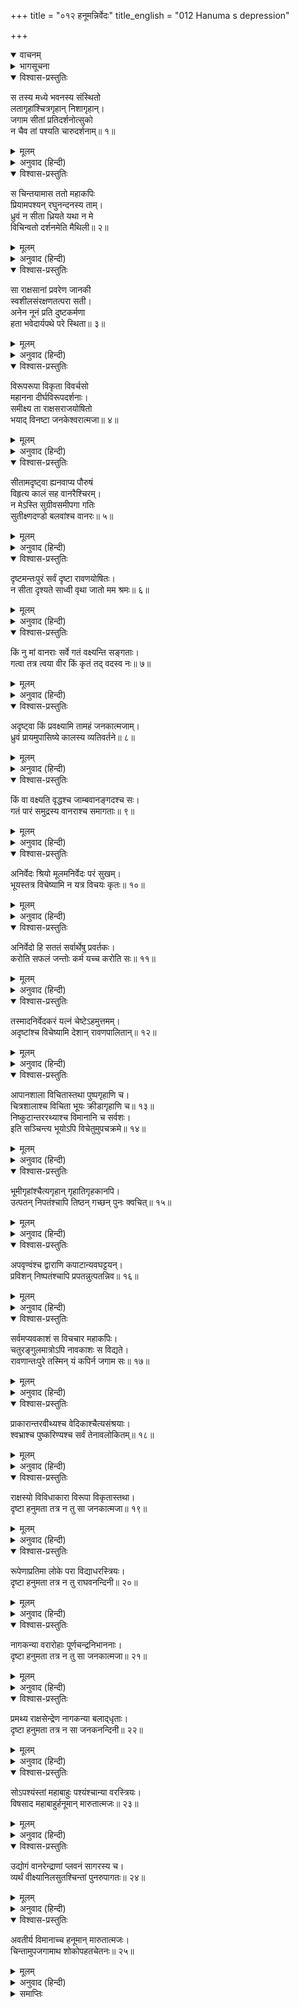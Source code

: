 +++
title = "०१२ हनूमन्निर्वेदः"
title_english = "012 Hanuma s depression"

+++
<details open><summary>वाचनम्</summary>
<div caption="श्रीराम-हरिसीताराममूर्ति-घनपाठिभ्यां वचनम्" class="audioEmbed" src="https://archive.org/download/Ramayana-recitation-Sriram-harisItArAmamUrti-Ghanapaati-v2/Kanda_5/Kanda_5_SK-012-Hanuma_s_depression.mp3"></div>
</details>

<details><summary>भागसूचना</summary>

12. सीताके मरणकी आशंकासे हनुमान् जी का शिथिल होना, फिर उत्साहका आश्रय लेकर अन्य स्थानोंमें उनकी खोज करना और कहीं भी पता न लगनेसे पुनः उनका चिन्तित होना
</details>

<details open><summary>विश्वास-प्रस्तुतिः</summary>

स तस्य मध्ये भवनस्य संस्थितो  
लतागृहांश्चित्रगृहान् निशागृहान्।  
जगाम सीतां प्रतिदर्शनोत्सुको  
न चैव तां पश्यति चारुदर्शनाम्॥ १॥
</details>

<details><summary>मूलम्</summary>

स तस्य मध्ये भवनस्य संस्थितो  
लतागृहांश्चित्रगृहान् निशागृहान्।  
जगाम सीतां प्रतिदर्शनोत्सुको  
न चैव तां पश्यति चारुदर्शनाम्॥ १॥
</details>

<details><summary>अनुवाद (हिन्दी)</summary>

उस राजभवनके भीतर स्थित हुए हनुमान् जी  सीताजीके दर्शनके लिये उत्सुक हो क्रमशः लतामण्डपोंमें, चित्रशालाओंमें तथा रात्रिकालिक विश्रामगृहोंमें गये; परंतु वहाँ भी उन्हें परम सुन्दरी सीताका दर्शन नहीं हुआ॥ १॥
</details>

<details open><summary>विश्वास-प्रस्तुतिः</summary>

स चिन्तयामास ततो महाकपिः  
प्रियामपश्यन् रघुनन्दनस्य ताम्।  
ध्रुवं न सीता ध्रियते यथा न मे  
विचिन्वतो दर्शनमेति मैथिली॥ २॥
</details>

<details><summary>मूलम्</summary>

स चिन्तयामास ततो महाकपिः  
प्रियामपश्यन् रघुनन्दनस्य ताम्।  
ध्रुवं न सीता ध्रियते यथा न मे  
विचिन्वतो दर्शनमेति मैथिली॥ २॥
</details>

<details><summary>अनुवाद (हिन्दी)</summary>

रघुनन्दन श्रीरामकी प्रियतमा सीता जब वहाँ भी दिखायी न दीं, तब वे महाकपि हनुमान् इस प्रकार चिन्ता करने लगे— ‘निश्चय ही अब मिथिलेशकुमारी सीता जीवित नहीं हैं; इसीलिये बहुत खोजनेपर भी वे मेरे दृष्टिपथमें नहीं आ रही हैं॥ २॥
</details>

<details open><summary>विश्वास-प्रस्तुतिः</summary>

सा राक्षसानां प्रवरेण जानकी  
स्वशीलसंरक्षणतत्परा सती।  
अनेन नूनं प्रति दुष्टकर्मणा  
हता भवेदार्यपथे परे स्थिता॥ ३॥
</details>

<details><summary>मूलम्</summary>

सा राक्षसानां प्रवरेण जानकी  
स्वशीलसंरक्षणतत्परा सती।  
अनेन नूनं प्रति दुष्टकर्मणा  
हता भवेदार्यपथे परे स्थिता॥ ३॥
</details>

<details><summary>अनुवाद (हिन्दी)</summary>

‘सती-साध्वी सीता उत्तम आर्यमार्गपर स्थित रहनेवाली थीं। वे अपने शील और सदाचारकी रक्षामें तत्पर रही हैं; इसलिये निश्चय ही इस दुराचारी राक्षसराजने उन्हें मार डाला होगा॥ ३॥
</details>

<details open><summary>विश्वास-प्रस्तुतिः</summary>

विरूपरूपा विकृता विवर्चसो  
महानना दीर्घविरूपदर्शनाः।  
समीक्ष्य ता राक्षसराजयोषितो  
भयाद् विनष्टा जनकेश्वरात्मजा॥ ४॥
</details>

<details><summary>मूलम्</summary>

विरूपरूपा विकृता विवर्चसो  
महानना दीर्घविरूपदर्शनाः।  
समीक्ष्य ता राक्षसराजयोषितो  
भयाद् विनष्टा जनकेश्वरात्मजा॥ ४॥
</details>

<details><summary>अनुवाद (हिन्दी)</summary>

‘राक्षसराज रावणके यहाँ जो दास्यकर्म करनेवाली राक्षसियाँ हैं, उनके रूप बड़े बेडौल हैं। वे बड़ी विकट और विकराल हैं। उनकी कान्ति भी भयंकर है। उनके मुँह विशाल और आँखें भी बड़ी-बड़ी एवं भयानक हैं। उन सबको देखकर जनकराजनन्दिनीने भयके मारे प्राण त्याग दिये होंगे॥ ४॥
</details>

<details open><summary>विश्वास-प्रस्तुतिः</summary>

सीतामदृष्ट्वा ह्यनवाप्य पौरुषं  
विहृत्य कालं सह वानरैश्चिरम्।  
न मेऽस्ति सुग्रीवसमीपगा गतिः  
सुतीक्ष्णदण्डो बलवांश्च वानरः॥ ५॥
</details>

<details><summary>मूलम्</summary>

सीतामदृष्ट्वा ह्यनवाप्य पौरुषं  
विहृत्य कालं सह वानरैश्चिरम्।  
न मेऽस्ति सुग्रीवसमीपगा गतिः  
सुतीक्ष्णदण्डो बलवांश्च वानरः॥ ५॥
</details>

<details><summary>अनुवाद (हिन्दी)</summary>

‘सीताका दर्शन न होनेसे मुझे अपने पुरुषार्थका फल नहीं प्राप्त हो सका। इधर वानरोंके साथ सुदीर्घकालतक इधर-उधर भ्रमण करके मैंने लौटनेकी अवधि भी बिता दी है; अतः अब मेरा सुग्रीवके पास जानेका भी मार्ग बंद हो गया; क्योंकि वह वानर बड़ा बलवान् और अत्यन्त कठोर दण्ड देनेवाला है॥ ५॥
</details>

<details open><summary>विश्वास-प्रस्तुतिः</summary>

दृष्टमन्तःपुरं सर्वं दृष्टा रावणयोषितः।  
न सीता दृश्यते साध्वी वृथा जातो मम श्रमः॥ ६॥
</details>

<details><summary>मूलम्</summary>

दृष्टमन्तःपुरं सर्वं दृष्टा रावणयोषितः।  
न सीता दृश्यते साध्वी वृथा जातो मम श्रमः॥ ६॥
</details>

<details><summary>अनुवाद (हिन्दी)</summary>

‘मैंने रावणका सारा अन्तःपुर छान डाला, एक-एक करके रावणकी समस्त स्त्रियोंको भी देख लिया; किंतु अभीतक साध्वी सीताका दर्शन नहीं हुआ; अतः मेरा समुद्रलङ्घनका सारा परिश्रम व्यर्थ हो गया॥ ६॥
</details>

<details open><summary>विश्वास-प्रस्तुतिः</summary>

किं नु मां वानराः सर्वे गतं वक्ष्यन्ति सङ्गताः।  
गत्वा तत्र त्वया वीर किं कृतं तद् वदस्व नः॥ ७॥
</details>

<details><summary>मूलम्</summary>

किं नु मां वानराः सर्वे गतं वक्ष्यन्ति सङ्गताः।  
गत्वा तत्र त्वया वीर किं कृतं तद् वदस्व नः॥ ७॥
</details>

<details><summary>अनुवाद (हिन्दी)</summary>

‘जब मैं लौटकर जाऊँगा, तब सारे वानर मिलकर मुझसे क्या कहेंगे; वे पूछेंगे, वीर! वहाँ जाकर तुमने क्या किया है—यह मुझे बताओ॥ ७॥
</details>

<details open><summary>विश्वास-प्रस्तुतिः</summary>

अदृष्ट्वा किं प्रवक्ष्यामि तामहं जनकात्मजाम्।  
ध्रुवं प्रायमुपासिष्ये कालस्य व्यतिवर्तने॥ ८॥
</details>

<details><summary>मूलम्</summary>

अदृष्ट्वा किं प्रवक्ष्यामि तामहं जनकात्मजाम्।  
ध्रुवं प्रायमुपासिष्ये कालस्य व्यतिवर्तने॥ ८॥
</details>

<details><summary>अनुवाद (हिन्दी)</summary>

‘किंतु जनकनन्दिनी सीताको न देखकर मैं उन्हें क्या उत्तर दूँगा। सुग्रीवके निश्चित किये हुए समयका उल्लङ्घन कर देनेपर अब मैं निश्चय ही आमरण उपवास करूँगा॥ ८॥
</details>

<details open><summary>विश्वास-प्रस्तुतिः</summary>

किं वा वक्ष्यति वृद्धश्च जाम्बवानङ्गदश्च सः।  
गतं पारं समुद्रस्य वानराश्च समागताः॥ ९॥
</details>

<details><summary>मूलम्</summary>

किं वा वक्ष्यति वृद्धश्च जाम्बवानङ्गदश्च सः।  
गतं पारं समुद्रस्य वानराश्च समागताः॥ ९॥
</details>

<details><summary>अनुवाद (हिन्दी)</summary>

‘बड़े-बूढ़े जाम्बवान् और युवराज अंगद मुझसे क्या कहेंगे? समुद्रके पार जानेपर अन्य वानर भी जब मुझसे मिलेंगे, तब वे क्या कहेंगे?’॥ ९॥
</details>

<details open><summary>विश्वास-प्रस्तुतिः</summary>

अनिर्वेदः श्रियो मूलमनिर्वेदः परं सुखम्।  
भूयस्तत्र विचेष्यामि न यत्र विचयः कृतः॥ १०॥
</details>

<details><summary>मूलम्</summary>

अनिर्वेदः श्रियो मूलमनिर्वेदः परं सुखम्।  
भूयस्तत्र विचेष्यामि न यत्र विचयः कृतः॥ १०॥
</details>

<details><summary>अनुवाद (हिन्दी)</summary>

(इस प्रकार थोड़ी देरतक हताश-से होकर वे फिर सोचने लगे—) ‘हताश न होकर उत्साहको बनाये रखना ही सम्पत्तिका मूल कारण है। उत्साह ही परम सुखका हेतु है; अतः मैं पुनः उन स्थानोंमें सीताकी खोज करूँगा, जहाँ अबतक अनुसन्धान नहीं किया गया था॥ १०॥
</details>

<details open><summary>विश्वास-प्रस्तुतिः</summary>

अनिर्वेदो हि सततं सर्वार्थेषु प्रवर्तकः।  
करोति सफलं जन्तोः कर्म यच्च करोति सः॥ ११॥
</details>

<details><summary>मूलम्</summary>

अनिर्वेदो हि सततं सर्वार्थेषु प्रवर्तकः।  
करोति सफलं जन्तोः कर्म यच्च करोति सः॥ ११॥
</details>

<details><summary>अनुवाद (हिन्दी)</summary>

‘उत्साह ही प्राणियोंको सर्वदा सब प्रकारके कर्मोंमें प्रवृत्त करता है और वही उन्हें वे जो कुछ करते हैं उस कार्यमें सफलता प्रदान करता है॥ ११॥
</details>

<details open><summary>विश्वास-प्रस्तुतिः</summary>

तस्मादनिर्वेदकरं यत्नं चेष्टेऽहमुत्तमम्।  
अदृष्टांश्च विचेष्यामि देशान् रावणपालितान्॥ १२॥
</details>

<details><summary>मूलम्</summary>

तस्मादनिर्वेदकरं यत्नं चेष्टेऽहमुत्तमम्।  
अदृष्टांश्च विचेष्यामि देशान् रावणपालितान्॥ १२॥
</details>

<details><summary>अनुवाद (हिन्दी)</summary>

‘इसलिये अब मैं और भी उत्तम एवं उत्साहपूर्वक प्रयत्नके लिये चेष्टा करूँगा। रावणके द्वारा सुरक्षित जिन स्थानोंको अबतक नहीं देखा था, उनमें भी पता लगाऊँगा॥ १२॥
</details>

<details open><summary>विश्वास-प्रस्तुतिः</summary>

आपानशाला विचितास्तथा पुष्पगृहाणि च।  
चित्रशालाश्च विचिता भूयः क्रीडागृहाणि च॥ १३॥  
निष्कुटान्तररथ्याश्च विमानानि च सर्वशः।  
इति सञ्चिन्त्य भूयोऽपि विचेतुमुपचक्रमे॥ १४॥
</details>

<details><summary>मूलम्</summary>

आपानशाला विचितास्तथा पुष्पगृहाणि च।  
चित्रशालाश्च विचिता भूयः क्रीडागृहाणि च॥ १३॥  
निष्कुटान्तररथ्याश्च विमानानि च सर्वशः।  
इति सञ्चिन्त्य भूयोऽपि विचेतुमुपचक्रमे॥ १४॥
</details>

<details><summary>अनुवाद (हिन्दी)</summary>

‘आपानशाला, पुष्पगृह, चित्रशाला, क्रीड़ागृह, गृहोद्यानकी गलियाँ और पुष्पक आदि विमान—इन सबका तो मैंने चप्पा-चप्पा देख डाला (अब अन्यत्र खोज करूँगा)।’ यह सोचकर उन्होंने पुनः खोजना आरम्भ किया॥ १३-१४॥
</details>

<details open><summary>विश्वास-प्रस्तुतिः</summary>

भूमीगृहांश्चैत्यगृहान् गृहातिगृहकानपि।  
उत्पतन् निपतंश्चापि तिष्ठन् गच्छन् पुनः क्वचित्॥ १५॥
</details>

<details><summary>मूलम्</summary>

भूमीगृहांश्चैत्यगृहान् गृहातिगृहकानपि।  
उत्पतन् निपतंश्चापि तिष्ठन् गच्छन् पुनः क्वचित्॥ १५॥
</details>

<details><summary>अनुवाद (हिन्दी)</summary>

वे भूमिके भीतर बने हुए घरों (तहखानों)-में, चौराहोंपर बने हुए मण्डपोंमें तथा घरोंको लाँघकर उनसे थोड़ी ही दूरपर बने हुए विलास-भवनोंमें सीताकी खोज करने लगे। वे किसी घरके ऊपर चढ़ जाते, किसीसे नीचे कूद पड़ते, कहीं ठहर जाते और किसीको चलते-चलते ही देख लेते थे॥ १५॥
</details>

<details open><summary>विश्वास-प्रस्तुतिः</summary>

अपवृण्वंश्च द्वाराणि कपाटान्यवघट्टयन्।  
प्रविशन् निष्पतंश्चापि प्रपतन्नुत्पतन्निव॥ १६॥
</details>

<details><summary>मूलम्</summary>

अपवृण्वंश्च द्वाराणि कपाटान्यवघट्टयन्।  
प्रविशन् निष्पतंश्चापि प्रपतन्नुत्पतन्निव॥ १६॥
</details>

<details><summary>अनुवाद (हिन्दी)</summary>

घरोंके दरवाजोंको खोल देते, कहीं किंवाड़ बंदकर देते, किसीके भीतर घुसकर देखते और फिर निकल आते थे। वे नीचे-कूदते और ऊपर उछलते हुए-से सर्वत्र खोज करने लगे॥ १६॥
</details>

<details open><summary>विश्वास-प्रस्तुतिः</summary>

सर्वमप्यवकाशं स विचचार महाकपिः।  
चतुरङ्गुलमात्रोऽपि नावकाशः स विद्यते।  
रावणान्तःपुरे तस्मिन् यं कपिर्न जगाम सः॥ १७॥
</details>

<details><summary>मूलम्</summary>

सर्वमप्यवकाशं स विचचार महाकपिः।  
चतुरङ्गुलमात्रोऽपि नावकाशः स विद्यते।  
रावणान्तःपुरे तस्मिन् यं कपिर्न जगाम सः॥ १७॥
</details>

<details><summary>अनुवाद (हिन्दी)</summary>

उन महाकपिने वहाँके सभी स्थानोंमें विचरण किया। रावणके अन्तःपुरमें कोई चार अंगुलका भी ऐसा स्थान नहीं रह गया, जहाँ कपिवर हनुमान् जी  न पहुँचे हों॥
</details>

<details open><summary>विश्वास-प्रस्तुतिः</summary>

प्राकारान्तरवीथ्यश्च वेदिकाश्चैत्यसंश्रयाः।  
श्वभ्राश्च पुष्करिण्यश्च सर्वं तेनावलोकितम्॥ १८॥
</details>

<details><summary>मूलम्</summary>

प्राकारान्तरवीथ्यश्च वेदिकाश्चैत्यसंश्रयाः।  
श्वभ्राश्च पुष्करिण्यश्च सर्वं तेनावलोकितम्॥ १८॥
</details>

<details><summary>अनुवाद (हिन्दी)</summary>

उन्होंने परकोटेके भीतरकी गलियाँ, चौराहेके वृक्षोंके नीचे बनी हुई वेदियाँ, गड्ढे और पोखरियाँ—सबको छान डाला॥ १८॥
</details>

<details open><summary>विश्वास-प्रस्तुतिः</summary>

राक्षस्यो विविधाकारा विरूपा विकृतास्तथा।  
दृष्टा हनुमता तत्र न तु सा जनकात्मजा॥ १९॥
</details>

<details><summary>मूलम्</summary>

राक्षस्यो विविधाकारा विरूपा विकृतास्तथा।  
दृष्टा हनुमता तत्र न तु सा जनकात्मजा॥ १९॥
</details>

<details><summary>अनुवाद (हिन्दी)</summary>

हनुमान् जी ने जगह-जगह नाना प्रकारके आकारवाली, कुरूप और विकट राक्षसियाँ देखीं; किंतु वहाँ उन्हें जानकीजीका दर्शन नहीं हुआ॥ १९॥
</details>

<details open><summary>विश्वास-प्रस्तुतिः</summary>

रूपेणाप्रतिमा लोके परा विद्याधरस्त्रियः।  
दृष्टा हनुमता तत्र न तु राघवनन्दिनी॥ २०॥
</details>

<details><summary>मूलम्</summary>

रूपेणाप्रतिमा लोके परा विद्याधरस्त्रियः।  
दृष्टा हनुमता तत्र न तु राघवनन्दिनी॥ २०॥
</details>

<details><summary>अनुवाद (हिन्दी)</summary>

संसारमें जिनके रूप-सौन्दर्यकी कहीं तुलना नहीं थी ऐसी बहुत-सी विद्याधरियाँ भी हनुमान् जी की दृष्टिमें आयीं; परंतु वहाँ उन्हें श्रीरघुनाथजीको आनन्द प्रदान करनेवाली सीता नहीं दिखायी दीं॥ २०॥
</details>

<details open><summary>विश्वास-प्रस्तुतिः</summary>

नागकन्या वरारोहाः पूर्णचन्द्रनिभाननाः।  
दृष्टा हनुमता तत्र न तु सा जनकात्मजा॥ २१॥
</details>

<details><summary>मूलम्</summary>

नागकन्या वरारोहाः पूर्णचन्द्रनिभाननाः।  
दृष्टा हनुमता तत्र न तु सा जनकात्मजा॥ २१॥
</details>

<details><summary>अनुवाद (हिन्दी)</summary>

हनुमान् जी ने सुन्दर नितम्ब और पूर्ण चन्द्रमाके समान मनोहर मुखवाली बहुत-सी नागकन्याएँ भी वहाँ देखीं; किंतु जनककिशोरीका उन्हें दर्शन नहीं हुआ॥ २१॥
</details>

<details open><summary>विश्वास-प्रस्तुतिः</summary>

प्रमथ्य राक्षसेन्द्रेण नागकन्या बलाद‍्धृताः।  
दृष्टा हनुमता तत्र न सा जनकनन्दिनी॥ २२॥
</details>

<details><summary>मूलम्</summary>

प्रमथ्य राक्षसेन्द्रेण नागकन्या बलाद‍्धृताः।  
दृष्टा हनुमता तत्र न सा जनकनन्दिनी॥ २२॥
</details>

<details><summary>अनुवाद (हिन्दी)</summary>

राक्षसराजके द्वारा नागसेनाको मथकर बलात् हरकर लायी हुई नागकन्याओंको तो पवनकुमारने वहाँ देखा; किंतु जानकीजी उन्हें दृष्टिगोचर नहीं हुईं॥ २२॥
</details>

<details open><summary>विश्वास-प्रस्तुतिः</summary>

सोऽपश्यंस्तां महाबाहुः पश्यंश्चान्या वरस्त्रियः।  
विषसाद महाबाहुर्हनूमान् मारुतात्मजः॥ २३॥
</details>

<details><summary>मूलम्</summary>

सोऽपश्यंस्तां महाबाहुः पश्यंश्चान्या वरस्त्रियः।  
विषसाद महाबाहुर्हनूमान् मारुतात्मजः॥ २३॥
</details>

<details><summary>अनुवाद (हिन्दी)</summary>

महाबाहु पवनकुमार हनुमान् को दूसरी बहुत-सी सुन्दरियाँ दिखायी दीं; परंतु सीताजी उनके देखनेमें नहीं आयीं। इसलिये वे बहुत दुःखी हो गये॥ २३॥
</details>

<details open><summary>विश्वास-प्रस्तुतिः</summary>

उद्योगं वानरेन्द्राणां प्लवनं सागरस्य च।  
व्यर्थं वीक्ष्यानिलसुतश्चिन्तां पुनरुपागतः॥ २४॥
</details>

<details><summary>मूलम्</summary>

उद्योगं वानरेन्द्राणां प्लवनं सागरस्य च।  
व्यर्थं वीक्ष्यानिलसुतश्चिन्तां पुनरुपागतः॥ २४॥
</details>

<details><summary>अनुवाद (हिन्दी)</summary>

उन वानरशिरोमणि वीरोंके उद्योग और अपने द्वारा किये गये समुद्रलंघनको व्यर्थ हुआ देखकर पवनपुत्र हनुमान् वहाँ पुनः बड़ी भारी चिन्तामें पड़ गये॥
</details>

<details open><summary>विश्वास-प्रस्तुतिः</summary>

अवतीर्य विमानाच्च हनूमान् मारुतात्मजः।  
चिन्तामुपजगामाथ शोकोपहतचेतनः॥ २५॥
</details>

<details><summary>मूलम्</summary>

अवतीर्य विमानाच्च हनूमान् मारुतात्मजः।  
चिन्तामुपजगामाथ शोकोपहतचेतनः॥ २५॥
</details>

<details><summary>अनुवाद (हिन्दी)</summary>

उस समय वायुनन्दन हनुमान् विमानसे नीचे उतर आये और बड़ी चिन्ता करने लगे। शोकसे उनकी चेतनाशक्ति शिथिल हो गयी॥ २५॥
</details>

<details><summary>समाप्तिः</summary>

इत्यार्षे श्रीमद्रामायणे वाल्मीकीये आदिकाव्ये सुन्दरकाण्डे द्वादशः सर्गः॥ १२॥  
इस प्रकार श्रीवाल्मीकिनिर्मित आर्षरामायण आदिकाव्यके सुन्दरकाण्डमें बारहवाँ सर्ग पूरा हुआ॥ १२॥
</details>

